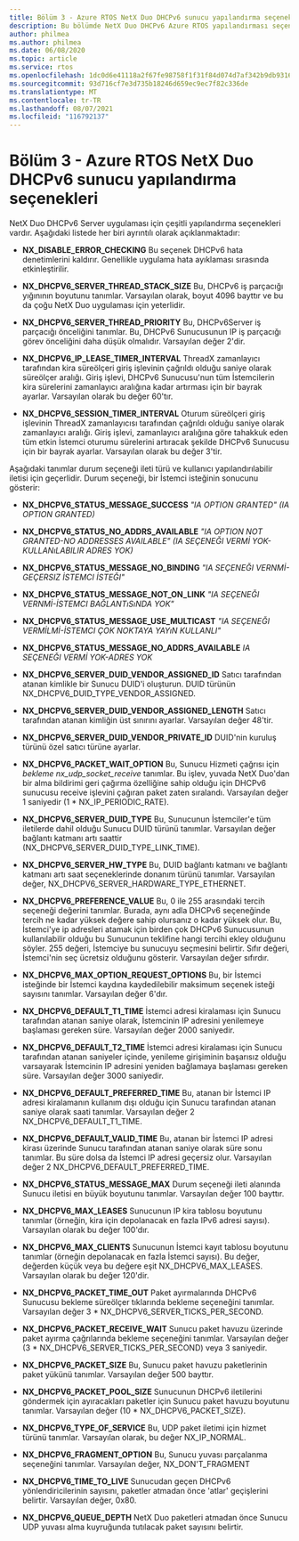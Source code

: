 ```yaml
---
title: Bölüm 3 - Azure RTOS NetX Duo DHCPv6 sunucu yapılandırma seçenekleri
description: Bu bölümde NetX Duo DHCPv6 Azure RTOS yapılandırması seçeneklerinin açıklaması yer almaktadır.
author: philmea
ms.author: philmea
ms.date: 06/08/2020
ms.topic: article
ms.service: rtos
ms.openlocfilehash: 1dc0d6e41118a2f67fe98758f1f31f84d074d7af342b9db93162ffe6354077ea
ms.sourcegitcommit: 93d716cf7e3d735b18246d659ec9ec7f82c336de
ms.translationtype: MT
ms.contentlocale: tr-TR
ms.lasthandoff: 08/07/2021
ms.locfileid: "116792137"
---
```

# <a name="chapter-3---azure-rtos-netx-duo-dhcpv6-server-configuration-options"></a>Bölüm 3 - Azure RTOS NetX Duo DHCPv6 sunucu yapılandırma seçenekleri

NetX Duo DHCPv6 Server uygulaması için çeşitli yapılandırma seçenekleri vardır. Aşağıdaki listede her biri ayrıntılı olarak açıklanmaktadır:
  
- **NX_DISABLE_ERROR_CHECKING** Bu seçenek DHCPv6 hata denetimlerini kaldırır. Genellikle uygulama hata ayıklaması sırasında etkinleştirilir.  
  
- **NX_DHCPV6_SERVER_THREAD_STACK_SIZE** Bu, DHCPv6 iş parçacığı yığınının boyutunu tanımlar. Varsayılan olarak, boyut 4096 bayttır ve bu da çoğu NetX Duo uygulaması için yeterlidir.

- **NX_DHCPV6_SERVER_THREAD_PRIORITY** Bu, DHCPv6Server iş parçacığı önceliğini tanımlar. Bu, DHCPv6 Sunucusunun IP iş parçacığı görev önceliğini daha düşük olmalıdır. Varsayılan değer 2'dir.

- **NX_DHCPV6_IP_LEASE_TIMER_INTERVAL** ThreadX zamanlayıcı tarafından kira süreölçeri giriş işlevinin çağrıldı olduğu saniye olarak süreölçer aralığı. Giriş işlevi, DHCPv6 Sunucusu'nun tüm İstemcilerin kira sürelerini zamanlayıcı aralığına kadar artırması için bir bayrak ayarlar. Varsayılan olarak bu değer 60'tır.

- **NX_DHCPV6_SESSION_TIMER_INTERVAL** Oturum süreölçeri giriş işlevinin ThreadX zamanlayıcısı tarafından çağrıldı olduğu saniye olarak zamanlayıcı aralığı. Giriş işlevi, zamanlayıcı aralığına göre tahakkuk eden tüm etkin İstemci oturumu sürelerini artıracak şekilde DHCPv6 Sunucusu için bir bayrak ayarlar. Varsayılan olarak bu değer 3'tir.

Aşağıdaki tanımlar durum seçeneği ileti türü ve kullanıcı yapılandırılabilir iletisi için geçerlidir. Durum seçeneği, bir İstemci isteğinin sonucunu gösterir:

- **NX_DHCPV6_STATUS_MESSAGE_SUCCESS** *"IA OPTION GRANTED" (IA OPTION GRANTED)*

- **NX_DHCPV6_STATUS_NO_ADDRS_AVAILABLE** *"IA OPTION NOT GRANTED-NO ADDRESSES AVAILABLE" (IA SEÇENEĞI VERMİ YOK-KULLANıLABILIR ADRES YOK)*

- **NX_DHCPV6_STATUS_MESSAGE_NO_BINDING** *"IA SEÇENEĞI VERNMİ-GEÇERSIZ İSTEMCI İSTEĞI"*

- **NX_DHCPV6_STATUS_MESSAGE_NOT_ON_LINK** *"IA SEÇENEĞI VERNMİ-İSTEMCI BAĞLANTıSıNDA YOK"*

- **NX_DHCPV6_STATUS_MESSAGE_USE_MULTICAST** *"IA SEÇENEĞI VERMİLMİ-İSTEMCI ÇOK NOKTAYA YAYıN KULLANLI"*

- **NX_DHCPV6_STATUS_MESSAGE_NO_ADDRS_AVAILABLE** *IA SEÇENEĞI VERMİ YOK-ADRES YOK*

- **NX_DHCPV6_SERVER_DUID_VENDOR_ASSIGNED_ID** Satıcı tarafından atanan kimlikle bir Sunucu DUID'i oluşturun. DUID türünün NX_DHCPV6_DUID_TYPE_VENDOR_ASSIGNED.

- **NX_DHCPV6_SERVER_DUID_VENDOR_ASSIGNED_LENGTH** Satıcı tarafından atanan kimliğin üst sınırını ayarlar. Varsayılan değer 48'tir.

- **NX_DHCPV6_SERVER_DUID_VENDOR_PRIVATE_ID** DUID'nin kuruluş türünü özel satıcı türüne ayarlar.

- **NX_DHCPV6_PACKET_WAIT_OPTION** Bu, Sunucu Hizmeti çağrısı için *bekleme nx_udp_socket_receive* tanımlar. Bu işlev, yuvada NetX Duo'dan bir alma bildirimi geri çağırma özelliğine sahip olduğu için DHCPv6 sunucusu receive işlevini çağıran paket zaten sıralandı. Varsayılan değer 1 saniyedir (1 * NX_IP_PERIODIC_RATE).

- **NX_DHCPV6_SERVER_DUID_TYPE** Bu, Sunucunun İstemciler'e tüm iletilerde dahil olduğu Sunucu DUID türünü tanımlar. Varsayılan değer bağlantı katmanı artı saattir (NX_DHCPV6_SERVER_DUID_TYPE_LINK_TIME).

- **NX_DHCPV6_SERVER_HW_TYPE** Bu, DUID bağlantı katmanı ve bağlantı katmanı artı saat seçeneklerinde donanım türünü tanımlar. Varsayılan değer, NX_DHCPV6_SERVER_HARDWARE_TYPE_ETHERNET.

- **NX_DHCPV6_PREFERENCE_VALUE** Bu, 0 ile 255 arasındaki tercih seçeneği değerini tanımlar. Burada, aynı adla DHCPv6 seçeneğinde tercih ne kadar yüksek değere sahip olursanız o kadar yüksek olur. Bu, İstemci'ye ip adresleri atamak için birden çok DHCPv6 Sunucusunun kullanılabilir olduğu bu Sunucunun teklifine hangi tercihi ekley olduğunu söyler. 255 değeri, İstemciye bu sunucuyu seçmesini belirtir. Sıfır değeri, İstemci'nin seç ücretsiz olduğunu gösterir. Varsayılan değer sıfırdır.

- **NX_DHCPV6_MAX_OPTION_REQUEST_OPTIONS** Bu, bir İstemci isteğinde bir İstemci kaydına kaydedilebilir maksimum seçenek isteği sayısını tanımlar. Varsayılan değer 6'dır.

- **NX_DHCPV6_DEFAULT_T1_TIME** İstemci adresi kiralaması için Sunucu tarafından atanan saniye olarak, İstemcinin IP adresini yenilemeye başlaması gereken süre. Varsayılan değer 2000 saniyedir.

- **NX_DHCPV6_DEFAULT_T2_TIME** İstemci adresi kiralaması için Sunucu tarafından atanan saniyeler içinde, yenileme girişiminin başarısız olduğu varsayarak İstemcinin IP adresini yeniden bağlamaya başlaması gereken süre. Varsayılan değer 3000 saniyedir.

- **NX_DHCPV6_DEFAULT_PREFERRED_TIME** Bu, atanan bir İstemci IP adresi kiralamanın kullanım dışı olduğu için Sunucu tarafından atanan saniye olarak saati tanımlar. Varsayılan değer 2 NX_DHCPV6_DEFAULT_T1_TIME.

- **NX_DHCPV6_DEFAULT_VALID_TIME** Bu, atanan bir İstemci IP adresi kirası üzerinde Sunucu tarafından atanan saniye olarak süre sonu tanımlar. Bu süre dolsa da İstemci IP adresi geçersiz olur. Varsayılan değer 2 NX_DHCPV6_DEFAULT_PREFERRED_TIME.

- **NX_DHCPV6_STATUS_MESSAGE_MAX** Durum seçeneği ileti alanında Sunucu iletisi en büyük boyutunu tanımlar. Varsayılan değer 100 bayttır.

- **NX_DHCPV6_MAX_LEASES** Sunucunun IP kira tablosu boyutunu tanımlar (örneğin, kira için depolanacak en fazla IPv6 adresi sayısı). Varsayılan olarak bu değer 100'dır.

- **NX_DHCPV6_MAX_CLIENTS** Sunucunun İstemci kayıt tablosu boyutunu tanımlar (örneğin depolanacak en fazla İstemci sayısı). Bu değer, değerden küçük veya bu değere eşit NX_DHCPV6_MAX_LEASES. Varsayılan olarak bu değer 120'dir.

- **NX_DHCPV6_PACKET_TIME_OUT** Paket ayırmalarında DHCPv6 Sunucusu bekleme süreölçer tıklarında bekleme seçeneğini tanımlar. Varsayılan değer 3 * NX_DHCPV6_SERVER_TICKS_PER_SECOND.

- **NX_DHCPV6_PACKET_RECEIVE_WAIT** Sunucu paket havuzu üzerinde paket ayırma çağrılarında bekleme seçeneğini tanımlar. Varsayılan değer (3 * NX_DHCPV6_SERVER_TICKS_PER_SECOND) veya 3 saniyedir.

- **NX_DHCPV6_PACKET_SIZE** Bu, Sunucu paket havuzu paketlerinin paket yükünü tanımlar. Varsayılan değer 500 bayttır.

- **NX_DHCPV6_PACKET_POOL_SIZE** Sunucunun DHCPv6 iletilerini göndermek için ayıracakları paketler için Sunucu paket havuzu boyutunu tanımlar. Varsayılan değer (10 * NX_DHCPV6_PACKET_SIZE).

- **NX_DHCPV6_TYPE_OF_SERVICE** Bu, UDP paket iletimi için hizmet türünü tanımlar. Varsayılan olarak, bu değer NX_IP_NORMAL.

- **NX_DHCPV6_FRAGMENT_OPTION** Bu, Sunucu yuvası parçalanma seçeneğini tanımlar. Varsayılan değer, NX_DON'T_FRAGMENT

- **NX_DHCPV6_TIME_TO_LIVE** Sunucudan geçen DHCPv6 yönlendiricilerinin sayısını, paketler atmadan önce 'atlar' geçişlerini belirtir. Varsayılan değer, 0x80.

- **NX_DHCPV6_QUEUE_DEPTH** NetX Duo paketleri atmadan önce Sunucu UDP yuvası alma kuyruğunda tutılacak paket sayısını belirtir.